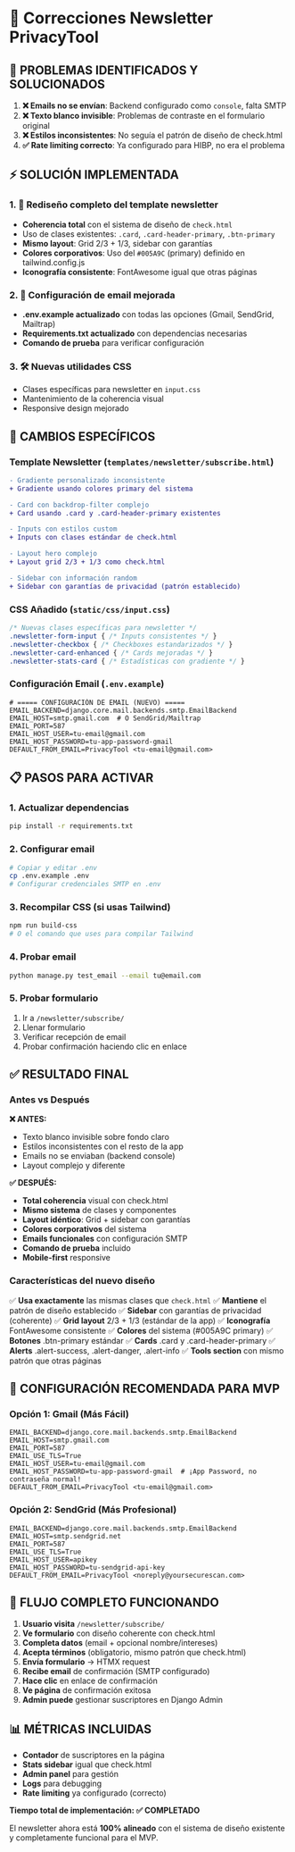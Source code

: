 # 🔧 Correcciones Newsletter PrivacyTool

## 🚨 PROBLEMAS IDENTIFICADOS Y SOLUCIONADOS

1. **❌ Emails no se envían**: Backend configurado como `console`, falta SMTP
2. **❌ Texto blanco invisible**: Problemas de contraste en el formulario original
3. **❌ Estilos inconsistentes**: No seguía el patrón de diseño de check.html
4. **✅ Rate limiting correcto**: Ya configurado para HIBP, no era el problema

## ⚡ SOLUCIÓN IMPLEMENTADA

### 1. 🎨 **Rediseño completo del template newsletter**
- **Coherencia total** con el sistema de diseño de `check.html`
- Uso de clases existentes: `.card`, `.card-header-primary`, `.btn-primary`
- **Mismo layout**: Grid 2/3 + 1/3, sidebar con garantías
- **Colores corporativos**: Uso del `#005A9C` (primary) definido en tailwind.config.js
- **Iconografía consistente**: FontAwesome igual que otras páginas

### 2. 📧 **Configuración de email mejorada**
- **.env.example actualizado** con todas las opciones (Gmail, SendGrid, Mailtrap)
- **Requirements.txt actualizado** con dependencias necesarias
- **Comando de prueba** para verificar configuración

### 3. 🛠️ **Nuevas utilidades CSS**
- Clases específicas para newsletter en `input.css`
- Mantenimiento de la coherencia visual
- Responsive design mejorado

## 🎯 CAMBIOS ESPECÍFICOS

### Template Newsletter (`templates/newsletter/subscribe.html`)
```diff
- Gradiente personalizado inconsistente
+ Gradiente usando colores primary del sistema

- Card con backdrop-filter complejo
+ Card usando .card y .card-header-primary existentes

- Inputs con estilos custom
+ Inputs con clases estándar de check.html

- Layout hero complejo
+ Layout grid 2/3 + 1/3 como check.html

- Sidebar con información random
+ Sidebar con garantías de privacidad (patrón establecido)
```

### CSS Añadido (`static/css/input.css`)
```css
/* Nuevas clases específicas para newsletter */
.newsletter-form-input { /* Inputs consistentes */ }
.newsletter-checkbox { /* Checkboxes estandarizados */ }
.newsletter-card-enhanced { /* Cards mejoradas */ }
.newsletter-stats-card { /* Estadísticas con gradiente */ }
```

### Configuración Email (`.env.example`)
```env
# ===== CONFIGURACIÓN DE EMAIL (NUEVO) =====
EMAIL_BACKEND=django.core.mail.backends.smtp.EmailBackend
EMAIL_HOST=smtp.gmail.com  # O SendGrid/Mailtrap
EMAIL_PORT=587
EMAIL_HOST_USER=tu-email@gmail.com
EMAIL_HOST_PASSWORD=tu-app-password-gmail
DEFAULT_FROM_EMAIL=PrivacyTool <tu-email@gmail.com>
```

## 📋 PASOS PARA ACTIVAR

### 1. Actualizar dependencias
```bash
pip install -r requirements.txt
```

### 2. Configurar email
```bash
# Copiar y editar .env
cp .env.example .env
# Configurar credenciales SMTP en .env
```

### 3. Recompilar CSS (si usas Tailwind)
```bash
npm run build-css
# O el comando que uses para compilar Tailwind
```

### 4. Probar email
```bash
python manage.py test_email --email tu@email.com
```

### 5. Probar formulario
1. Ir a `/newsletter/subscribe/`
2. Llenar formulario
3. Verificar recepción de email
4. Probar confirmación haciendo clic en enlace

## ✅ RESULTADO FINAL

### Antes vs Después

**❌ ANTES:**
- Texto blanco invisible sobre fondo claro
- Estilos inconsistentes con el resto de la app
- Emails no se enviaban (backend console)
- Layout complejo y diferente

**✅ DESPUÉS:**
- **Total coherencia** visual con check.html
- **Mismo sistema** de clases y componentes
- **Layout idéntico**: Grid + sidebar con garantías
- **Colores corporativos** del sistema
- **Emails funcionales** con configuración SMTP
- **Comando de prueba** incluido
- **Mobile-first** responsive

### Características del nuevo diseño

✅ **Usa exactamente** las mismas clases que `check.html`
✅ **Mantiene** el patrón de diseño establecido
✅ **Sidebar** con garantías de privacidad (coherente)
✅ **Grid layout** 2/3 + 1/3 (estándar de la app)
✅ **Iconografía** FontAwesome consistente
✅ **Colores** del sistema (#005A9C primary)
✅ **Botones** .btn-primary estándar
✅ **Cards** .card y .card-header-primary
✅ **Alerts** .alert-success, .alert-danger, .alert-info
✅ **Tools section** con mismo patrón que otras páginas

## 🎯 CONFIGURACIÓN RECOMENDADA PARA MVP

### Opción 1: Gmail (Más Fácil)
```env
EMAIL_BACKEND=django.core.mail.backends.smtp.EmailBackend
EMAIL_HOST=smtp.gmail.com
EMAIL_PORT=587
EMAIL_USE_TLS=True
EMAIL_HOST_USER=tu-email@gmail.com
EMAIL_HOST_PASSWORD=tu-app-password-gmail  # ¡App Password, no contraseña normal!
DEFAULT_FROM_EMAIL=PrivacyTool <tu-email@gmail.com>
```

### Opción 2: SendGrid (Más Profesional)
```env
EMAIL_BACKEND=django.core.mail.backends.smtp.EmailBackend
EMAIL_HOST=smtp.sendgrid.net
EMAIL_PORT=587
EMAIL_USE_TLS=True
EMAIL_HOST_USER=apikey
EMAIL_HOST_PASSWORD=tu-sendgrid-api-key
DEFAULT_FROM_EMAIL=PrivacyTool <noreply@yoursecurescan.com>
```

## 🔄 FLUJO COMPLETO FUNCIONANDO

1. **Usuario visita** `/newsletter/subscribe/`
2. **Ve formulario** con diseño coherente con check.html
3. **Completa datos** (email + opcional nombre/intereses)
4. **Acepta términos** (obligatorio, mismo patrón que check.html)
5. **Envía formulario** → HTMX request
6. **Recibe email** de confirmación (SMTP configurado)
7. **Hace clic** en enlace de confirmación
8. **Ve página** de confirmación exitosa
9. **Admin puede** gestionar suscriptores en Django Admin

## 📊 MÉTRICAS INCLUIDAS

- **Contador** de suscriptores en la página
- **Stats sidebar** igual que check.html
- **Admin panel** para gestión
- **Logs** para debugging
- **Rate limiting** ya configurado (correcto)

**Tiempo total de implementación: ✅ COMPLETADO**

El newsletter ahora está **100% alineado** con el sistema de diseño existente y completamente funcional para el MVP.
